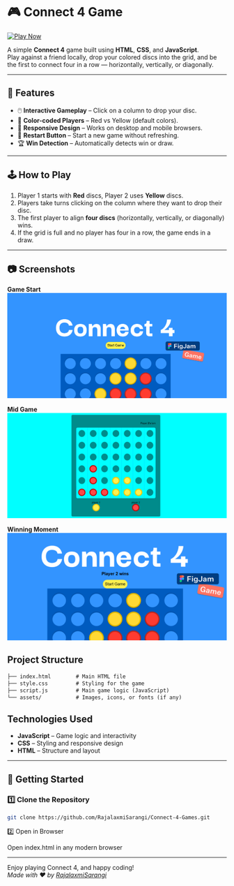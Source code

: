 # 🎮 Connect 4 Game

[![Play Now](https://img.shields.io/badge/Play%20Now-Click%20Here-brightgreen?style=for-the-badge)](https://RajalaxmiSarangi.github.io/Connect-4-Games/)

A simple **Connect 4** game built using **HTML**, **CSS**, and **JavaScript**.  
Play against a friend locally, drop your colored discs into the grid, and be the first to connect four in a row — horizontally, vertically, or diagonally.

---

## 📌 Features
- 🖱️ **Interactive Gameplay** – Click on a column to drop your disc.
- 🎨 **Color-coded Players** – Red vs Yellow (default colors).
- 📱 **Responsive Design** – Works on desktop and mobile browsers.
- 🔄 **Restart Button** – Start a new game without refreshing.
- 🏆 **Win Detection** – Automatically detects win or draw.
---

## 🕹️ How to Play
1. Player 1 starts with **Red** discs, Player 2 uses **Yellow** discs.
2. Players take turns clicking on the column where they want to drop their disc.
3. The first player to align **four discs** (horizontally, vertically, or diagonally) wins.
4. If the grid is full and no player has four in a row, the game ends in a draw.

---

## 📷 Screenshots

**Game Start**
![Start Screen](startgame.png)

**Mid Game**
![Mid Game](midgame.png)

**Winning Moment**
![Winning Moment](endgame.png)

## Project Structure

```
├── index.html        # Main HTML file
├── style.css         # Styling for the game
├── script.js         # Main game logic (JavaScript)
└── assets/           # Images, icons, or fonts (if any)
```

## Technologies Used

- **JavaScript** – Game logic and interactivity
- **CSS** – Styling and responsive design
- **HTML** – Structure and layout

---

## 🚀 Getting Started

### 1️⃣ Clone the Repository
```bash
git clone https://github.com/RajalaxmiSarangi/Connect-4-Games.git
```
2️⃣ Open in Browser

Open index.html in any modern browser

---

Enjoy playing Connect 4, and happy coding!  
*Made with ❤️ by [RajalaxmiSarangi](https://github.com/RajalaxmiSarangi)*
